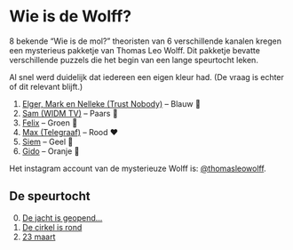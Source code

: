 # Wie is de Wolff?

8 bekende “Wie is de mol?” theoristen van 6 verschillende kanalen kregen een mysterieus pakketje van Thomas Leo Wolff.
Dit pakketje bevatte verschillende puzzels die het begin van een lange speurtocht leken.

Al snel werd duidelijk dat iedereen een eigen kleur had.  (De vraag is echter of dit relevant blijft.)

1. [Elger, Mark en Nelleke (Trust Nobody)](https://www.instagram.com/trustnobodycast/) – Blauw 💙
2. [Sam (WIDM TV)](https://www.instagram.com/widmtv/) – Paars 💜
3. [Felix](https://www.instagram.com/felixwidm/) – Groen 💚
4. [Max (Telegraaf)](https://www.instagram.com/max_vdbroek/) – Rood ❤️
5. [Siem](https://www.instagram.com/siemvaneek/) – Geel 💛
6. [Gido](https://www.instagram.com/wieisdemol_gido/) – Oranje 🧡

Het instagram account van de mysterieuze Wolff is: [@thomasleowolff](https://www.instagram.com/thomasleowolff/).

## De speurtocht

0. [De jacht is geopend…](./start.md)
1. [De cirkel is rond](./puzzels.md)
2. [23 maart](./23-maart.md)
